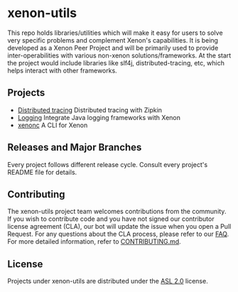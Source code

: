 # xenon-utils
This repo holds libraries/utilities which will make it easy for users to solve very specific problems and complement Xenon's capabilities. It is being developed as a Xenon Peer Project and will be primarily used to provide inter-operabilities with various non-xenon solutions/frameworks. At the start the project would include libraries like slf4j, distributed-tracing, etc, which helps interact with other frameworks.

## Projects
* [Distributed tracing](distributed-tracing/README.md) Distributed tracing with Zipkin
* [Logging](logging/README.md) Integrate Java logging frameworks with Xenon
* [xenonc](xenonc/README.md) A CLI for Xenon


## Releases and Major Branches
Every project follows different release cycle. Consult every project's README file for details.

## Contributing

The xenon-utils project team welcomes contributions from the community. If you wish to contribute code and you have not
signed our contributor license agreement (CLA), our bot will update the issue when you open a Pull Request. For any
questions about the CLA process, please refer to our [FAQ](https://cla.vmware.com/faq). For more detailed information,
refer to [CONTRIBUTING.md](CONTRIBUTING.md).

## License
Projects under xenon-utils are distributed under the [ASL 2.0](LICENSE.txt) license.